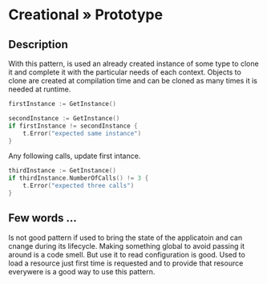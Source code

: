 # Creational » Prototype

## Description

With this pattern, is used an already created instance of some type to clone it and complete it with the particular needs of each context. Objects to clone are created at compilation time and can be cloned as many times it is needed at runtime.

```go
firstInstance := GetInstance()

secondInstance := GetInstance()
if firstInstance != secondInstance {
	t.Error("expected same instance")
}
```

Any following calls, update first intance.

```go
thirdInstance := GetInstance()
if thirdInstance.NumberOfCalls() != 3 {
	t.Error("expected three calls")
}
```

## Few words …

Is not good pattern if used to bring the state of the applicatoin and can cnange during its lifecycle. Making something global to avoid passing it around is a code smell. But use it to read configuration is good. Used to load a resource just first time is requested and to provide that resource everywere is a good way to use this pattern.
